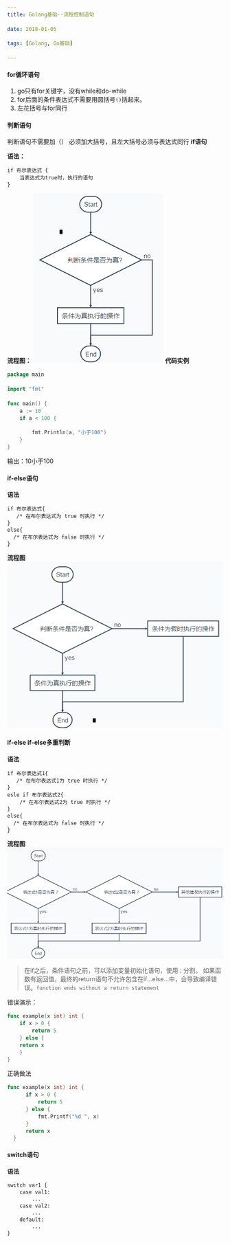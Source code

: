 ```yaml
---
title: Golang基础--流程控制语句

date: 2018-01-05

tags: [Golang, Go基础]

---
```


#### for循环语句
1. go只有for关键字，没有while和do-while
2. for后面的条件表达式不需要用圆括号`()`括起来。
3. 左花括号与for同行
#### 判断语句
判断语句不需要加（）
必须加大括号，且左大括号必须与表达式同行
**if语句**
<!-- more-->
**语法：**
```
if 布尔表达式 {
	当表达式为true时，执行的语句
}
```
**流程图：**
![if](/img/golang_if_image.png)
**代码实例**
```go
package main

import "fmt"

func main() {
	a := 10
	if a < 100 {

		fmt.Println(a, "小于100")
	}
}
```
输出：10小于100

#### if-else语句
**语法**
```
if 布尔表达式{
   /* 在布尔表达式为 true 时执行 */
}
else{
  /* 在布尔表达式为 false 时执行 */
}
```
**流程图**
![if-else](/img/golang_ifelse_image.png)

#### if-else if-else多重判断

 **语法**
```
if 布尔表达式1{
   /* 在布尔表达式1为 true 时执行 */
}
esle if 布尔表达式2{
	/* 在布尔表达式2为 true 时执行 */
}
else{
  /* 在布尔表达式为 false 时执行 */
}
```
**流程图**
![if-else-ifelse](/img/golang_ifelse2_image.png)

> 在if之后，条件语句之前，可以添加变量初始化语句，使用`；`分割。
> 如果函数有返回值，最终的return语句不允许包含在if...else...中，会导致编译错误。`function ends without a return statement`

错误演示：
```go
func example(x int) int {
	if x > 0 {
		return 5
	} else {
	return x
	}
}
```

正确做法

```go
func example(x int) int {
      if x > 0 {
          return 5
      } else {
          fmt.Printf("%d ", x)
      }
      return x
  }

```

#### switch语句

**语法**
```
switch var1 {
    case val1:
        ...
    case val2:
        ...
    default:
        ...
}
```

